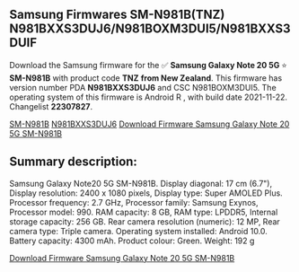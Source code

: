 <h2>Samsung Firmwares SM-N981B(TNZ) N981BXXS3DUJ6/N981BOXM3DUI5/N981BXXS3DUIF</h2>
Download the Samsung firmware for the ✅ <strong>Samsung Galaxy Note 20 5G </strong> ⭐ <strong>SM-N981B</strong> with product code <strong>TNZ</strong> <strong> from New Zealand</strong>. This firmware has version number PDA <strong>N981BXXS3DUJ6</strong> and CSC N981BOXM3DUI5. The operating system of this firmware is Android R , with build date 2021-11-22. Changelist <strong>22307827</strong>.


[SM-N981B](https://samfirm.shop/samsung/model/SM-N981B)
[N981BXXS3DUJ6](https://samfirm.shop/samsung/pda/N981BXXS3DUJ6)
[Download Firmware Samsung Galaxy Note 20 5G SM-N981B](https://samfirm.shop/samsung/firmware/476120)
<h2>Summary description:</h2>
<p>Samsung Galaxy Note20 5G SM-N981B. Display diagonal: 17 cm (6.7"), Display resolution: 2400 x 1080 pixels, Display type: Super AMOLED Plus. Processor frequency: 2.7 GHz, Processor family: Samsung Exynos, Processor model: 990. RAM capacity: 8 GB, RAM type: LPDDR5, Internal storage capacity: 256 GB. Rear camera resolution (numeric): 12 MP, Rear camera type: Triple camera. Operating system installed: Android 10.0. Battery capacity: 4300 mAh. Product colour: Green. Weight: 192 g</p>


[Download Firmware Samsung Galaxy Note 20 5G SM-N981B](https://samfirm.shop/samsung/firmware/476120)
